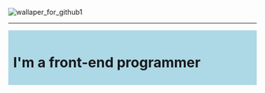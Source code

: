 ![wallaper_for_github1](https://github.com/user-attachments/assets/d2be3b16-22f2-47ae-9e2e-345482381f1c)
<hr>
<div style="background-color: lightblue; padding: 10px;">
  <h1>I'm a front-end programmer</h1>
</div>


<!--
**HuskarMid/HuskarMid** is a ✨ _special_ ✨ repository because its `README.md` (this file) appears on your GitHub profile.

Here are some ideas to get you started:

- 🔭 I’m currently working on ...
- 🌱 I’m currently learning ...
- 👯 I’m looking to collaborate on ...
- 🤔 I’m looking for help with ...
- 💬 Ask me about ...
- 📫 How to reach me: ...
- 😄 Pronouns: ...
- ⚡ Fun fact: ...
-->
